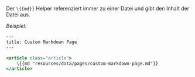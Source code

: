 Der `\{{md}}` Helper referenziert immer zu einer Datei und gibt den Inhalt der Datei aus. 

_Beispiel:_
``` hbs
---
title: Custom Markdown Page
---

<article class="article">
	\{{md "resources/data/pages/custom-markdown-page.md"}}
</article>
```